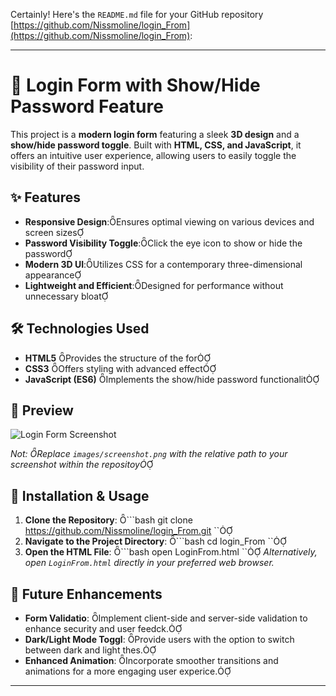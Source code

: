 Certainly! Here's the `README.md` file for your GitHub repository [https://github.com/Nissmoline/login_From](https://github.com/Nissmoline/login_From):

---

# 🔐 Login Form with Show/Hide Password Feature

This project is a **modern login form** featuring a sleek **3D design** and a **show/hide password toggle**. Built with **HTML, CSS, and JavaScript**, it offers an intuitive user experience, allowing users to easily toggle the visibility of their password input.

## ✨ Features

- **Responsive Design**:Ensures optimal viewing on various devices and screen sizes
- **Password Visibility Toggle**:Click the eye icon to show or hide the password
- **Modern 3D UI**:Utilizes CSS for a contemporary three-dimensional appearance
- **Lightweight and Efficient**:Designed for performance without unnecessary bloat

## 🛠 Technologies Used

- **HTML5** Provides the structure of the for
- **CSS3** Offers styling with advanced effect
- **JavaScript (ES6)** Implements the show/hide password functionalit

## 📸 Preview

![Login Form Screenshot](images/screenshot.png)

*Not: Replace `images/screenshot.png` with the relative path to your screenshot within the repositoy*

## 🚀 Installation & Usage

1. **Clone the Repository**:   ```bash
   git clone https://github.com/Nissmoline/login_From.git
  ``
2. **Navigate to the Project Directory**:   ```bash
   cd login_From
  ``
3. **Open the HTML File**:   ```bash
   open LoginFrom.html
  ``
   *Alternatively, open `LoginFrom.html` directly in your preferred web browser.*

## 📝 Future Enhancements

- **Form Validatio**: Implement client-side and server-side validation to enhance security and user feedck.
- **Dark/Light Mode Toggl**: Provide users with the option to switch between dark and light thes.
- **Enhanced Animation**: Incorporate smoother transitions and animations for a more engaging user experice.

---
